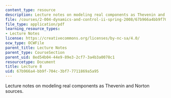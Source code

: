```yaml
---
content_type: resource
description: Lecture notes on modeling real components as Thevenin and Norton sources.
file: /courses/2-004-dynamics-and-control-ii-spring-2008/67b966a4bb9f704c3bf77711869a5a95_lecture_08.pdf
file_type: application/pdf
learning_resource_types:
- Lecture Notes
license: https://creativecommons.org/licenses/by-nc-sa/4.0/
ocw_type: OCWFile
parent_title: Lecture Notes
parent_type: CourseSection
parent_uid: 8ed54b04-44e9-89e3-2cf7-3a4b3a0078c1
resourcetype: Document
title: Lecture 8
uid: 67b966a4-bb9f-704c-3bf7-7711869a5a95
---
```

Lecture notes on modeling real components as Thevenin and Norton sources.